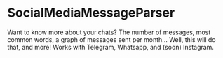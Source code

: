 # SocialMediaMessageParser
Want to know more about your chats? The number of messages, most common words, a graph of messages sent per month... Well, this will do that, and more! Works with Telegram, Whatsapp, and (soon) Instagram.
